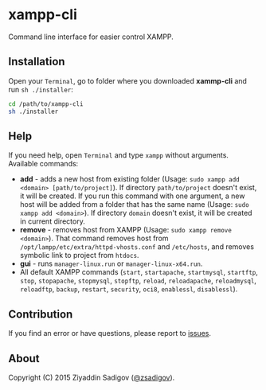 # xampp-cli
Command line interface for easier control XAMPP.

## Installation
Open your `Terminal`, go to folder where you downloaded **xammp-cli** and run `sh ./installer`:
```bash
cd /path/to/xampp-cli
sh ./installer
```

## Help
If you need help, open `Terminal` and type `xampp` without arguments. Available commands:
* **add** - adds a new host from existing folder (Usage: `sudo xampp add <domain> [path/to/project]`). If directory `path/to/project` doesn't exist, it will be created. If you run this command with one argument, a new host will be added from a folder that has the same name (Usage: `sudo xampp add <domain>`). If directory `domain` doesn't exist, it will be created in current directory.
* **remove** - removes host from XAMPP (Usage: `sudo xampp remove <domain>`). That command removes host from `/opt/lampp/etc/extra/httpd-vhosts.conf` and `/etc/hosts`, and removes symbolic link to project from `htdocs`.
* **gui** - runs `manager-linux.run` or `manager-linux-x64.run`.
* All default XAMPP commands (`start`, `startapache`, `startmysql`, `startftp`, `stop`, `stopapache`, `stopmysql`, `stopftp`, `reload`, `reloadapache`, `reloadmysql`, `reloadftp`, `backup`, `restart`, `security`, `oci8`, `enablessl`, `disablessl`).

## Contribution

If you find an error or have questions, please report to [issues](https://github.com/ziyaddin/xampp/issues).

## About

Copyright (C) 2015 Ziyaddin Sadigov ([@zsadigov](http://twitter.com/zsadigov)).
